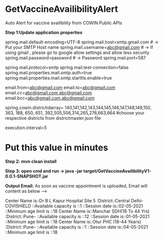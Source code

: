 # GetVaccineAvailibilityAlert
Auto Alert for vaccine availibility from COWIN Public APIs

**Step 1:Update application.properties**


spring.mail.default-encoding=UTF-8 
spring.mail.host=smtp.gmail.com # -> Put your SMTP Host name 
spring.mail.username=abc@gmail.com # -> If using gmail , please go to google allow settings and allow less security
spring.mail.password=password # -> Password
spring.mail.port=587


spring.mail.protocol=smtp
spring.mail.test-connection=false
spring.mail.properties.mail.smtp.auth=true
spring.mail.properties.mail.smtp.starttls.enable=true

email.from=abc@gmail.com
email.to=abc@gmail.com
email.cc=abc@gmail.com,abc@gmail.com
email.bcc=abc@gmail.com,abc@gmail.com

spring.cowin.districtidarray= 140,141,142,143,144,145,146,147,148,149,150, 363, 188, 650, 651, 392,505,506,314,265,276,663,664
#choose your respective districts from districtmaster.json file

execution.interval=5
# Put this value in minutes

**Step 2: mvn clean install**

**Step 3:  open cmd and run -> java -jar target/GetVaccineAvailibilityV1-0.0.1-SNAPSHOT.jar**


**Output Email:**
As soon as vaccine appointment is uploaded, Email will content as below --> 


Center Name is::Dr B L Kapur Hospital Site 5 :District::Central Delhi-COVISHIELD	::Available capacity is ::1	::Session date is::02-05-2021	::Minimum age limit is ::18
Center Name is::Manchar SDH(18 To 44 Yrs) :District::Pune-	::Available capacity is ::12	::Session date is::01-05-2021	::Minimum age limit is ::18
Center Name is::Otur PHC (18-44 Years) :District::Pune-	::Available capacity is ::1	::Session date is::04-05-2021	::Minimum age limit is ::18

